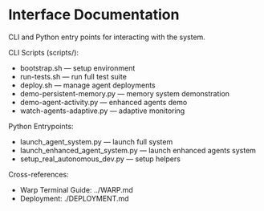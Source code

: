 # Interface Documentation

CLI and Python entry points for interacting with the system.

CLI Scripts (scripts/):
- bootstrap.sh — setup environment
- run-tests.sh — run full test suite
- deploy.sh — manage agent deployments
- demo-persistent-memory.py — memory system demonstration
- demo-agent-activity.py — enhanced agents demo
- watch-agents-adaptive.py — adaptive monitoring

Python Entrypoints:
- launch_agent_system.py — launch full system
- launch_enhanced_agent_system.py — launch enhanced agents system
- setup_real_autonomous_dev.py — setup helpers

Cross-references:
- Warp Terminal Guide: ../WARP.md
- Deployment: ./DEPLOYMENT.md

